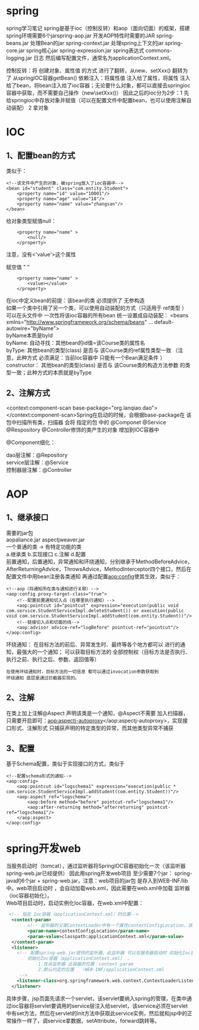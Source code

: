 # spring
spring学习笔记
spring是基于ioc（控制反转）和aop（面向切面）的框架，搭建spring环境需要6个jarspring-aop.jar		开发AOP特性时需要的JAR
spring-beans.jar	处理Bean的jar			<bean>
spring-context.jar	处理spring上下文的jar		<context>
spring-core.jar		spring核心jar
spring-expression.jar	spring表达式 
commons-logging.jar	日志
然后编写配置文件，通常名为applicationContext.xml。  

控制反转：将 创建对象、属性值 的方式 进行了翻转，从new、setXxx()  翻转为了 从springIOC容器getBean()
依赖注入：将属性值 注入给了属性，将属性 注入给了bean，将bean注入给了ioc容器；无论要什么对象，都可以直接去springioc容器中获取，而不需要自己操作（new\setXxx()）
因此之后的ioc分为2步：1 先给springioc中存放对象并赋值（可以在配置文件中配置bean，也可以使用注解自动装配）   2 拿对象  

# IOC
## 1、配置bean的方式  

类似于：  

    <!--该文件中产生的对象，被spring放入了ioc容器中-->
    <bean id="student" class="com.entity.Student">
        <property name="id" value="10001"/>
        <property name="age" value="18"/>
        <property name="name" value="zhangsan"/>
    </bean>  
    
给对象类型赋值null：  

		<property name="name" >  
		    <null/>      
		</property>  
注意，没有<'value'>这个属性

赋空值 " "  

		<property name="name" >  
		    <value></value>  
		</property>
在ioc中定义bean的前提：该bean的类 必须提供了 无参构造    
如果一个类中引用了另一个类，可以使用自动装配的方式（只适用于 ref类型 ）  
可以在头文件中 一次性将该ioc容器的所有bean  统一设置成自动装配：
<beans xmlns="http://www.springframework.org/schema/beans"
        ...  default-autowire="byName">  
byName本质是byId  
byName:  自动寻找：其他bean的id值=该Course类的属性名  
byType:  其他bean的类型(class)  是否与 该Course类的ref属性类型一致  （注意，此种方式 必须满足：当前Ioc容器中 只能有一个Bean满足条件  ）  
constructor： 其他bean的类型(class)  是否与 该Course类的构造方法参数 的类型一致；此种方式的本质就是byType


## 2、注解方式  

<context:component-scan base-package="org.lanqiao.dao">
</context:component-scan>Spring在启动的时候，会根据base-package在 该包中扫描所有类，扫描器 会将 指定的包 中的  @Componet @Service  @Respository   @Controller修饰的类产生的对象 增加到IOC容器中

@Component细化：  

dao层注解：@Repository  
service层注解：@Service  
控制器层注解：@Controller  

# AOP  
## 1、继承接口  
需要的jar包  
	aopaliance.jar
	aspectjweaver.jar  
一个普通的类	->	有特定功能的类  
	a.继承类  b.实现接口  c.注解  d.配置  
前置通知，后置通知，异常通知和环绕通知，分别继承于MethodBeforeAdvice，AfterReturningAdvice，ThrowsAdvice，MethodInterceptor四个接口，然后在配置文件中用bean注册各类通知
再通过配置<aop:config>使其生效，类似于：  

    <!--aop（将通知所在类与通知进行关联）-->
    <aop:config proxy-target-class="true">
        <!--配置前置通知切入点（在哪里执行通知）-->
        <aop:pointcut id="pointcut" expression="execution(public void com.service.StudentServiceImpl.deleteStudent()) or execution(public void com.service.StudentServiceImpl.addStudent(com.entity.Student))"/>
        <!--链接切入点和切面的线-->
        <aop:advisor advice-ref="logBefore" pointcut-ref="pointcut"/>
    </aop:config>  
    
环绕通知： 在目标方法的前后、异常发生时、最终等各个地方都可以 进行的通知，最强大的一个通知；
	可以获取目标方法的 全部控制权（目标方法是否执行、执行之前、执行之后、参数、返回值等）

	在使用环绕通知时，目标方法的一切信息 都可以通过invocation参数获取到
	环绕通知 底层是通过拦截器实现的。  
  
## 2、注解  
在类上加上注解@Aspect  声明该类是一个通知，@Aspect不需要 加入扫描器，只需要开启即可：<aop:aspectj-autoproxy></aop:aspectj-autoproxy>，实现接口形式、注解形式 只捕获声明的特定类型的异常，而其他类型异常不捕获  

## 3、配置  

基于Schema配置，类似于实现接口的方式，类似于  

    <!--配置schema形式的通知-->
    <aop:config>
        <aop:pointcut id="logschema1" expression="execution(public * com.service.StudentServiceImpl.addStudent(com.entity.Student))"/>
        <aop:aspect ref="logschema">
            <aop:before method="before" pointcut-ref="logschema1"/>
            <aop:after-returning method="afterreturning" pointcut-ref="logschema1"/>
        </aop:aspect>
    </aop:config>  

# spring开发web  
当服务启动时（tomcat），通过监听器将SpringIOC容器初始化一次（该监听器 spring-web.jar已经提供）
因此用spring开发web项目 至少需要7个jar： spring-java的6个jar + spring-web.jar，注意：web项目的jar包 是存入到WEB-INF/lib中。web项目启动时 ，会自动加载web.xml，因此需要在web.xml中加载 监听器（ioc容器初始化）。  
Web项目启动时，启动实例化Ioc容器，在web.xml中配置：  
```xml
 <!-- 指定 Ioc容器（applicationContext.xml）的位置-->
  <context-param>
  		<!-- 监听器的父类ContextLoader中有一个属性contextConfigLocation，该属性值 保存着 容器配置文件applicationContext.xml的位置 -->
  		<param-name>contextConfigLocation</param-name>
  		<param-value>classpath:applicationContext.xml</param-value>
  </context-param>  
  <listener>
  	<!-- 配置spring-web.jar提供的监听器，此监听器 可以在服务器启动时 初始化Ioc容器。
  		初始化Ioc容器（applicationContext.xml） ，
  			1.告诉监听器 此容器的位置：context-param
  			2.默认约定的位置	:WEB-INF/applicationContext.xml
  	 -->
  	<listener-class>org.springframework.web.context.ContextLoaderListener</listener-class>
  </listener>  
  ```
  
  具体步骤，jsp页面先请求一个servlet，该servlet要纳入spring的管理，在类中通过ioc容器将servlet要调用的service层注入给servlet，该service必须在servlet中有set方法，然后在servlet的init方法中获取此service实例，然后就和jsp中的正常操作一样了，调service拿数据，setAttribute，forward跳转等。
